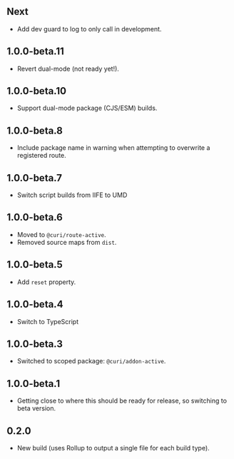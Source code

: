 ## Next

* Add dev guard to log to only call in development.

## 1.0.0-beta.11

* Revert dual-mode (not ready yet!).

## 1.0.0-beta.10

- Support dual-mode package (CJS/ESM) builds.

## 1.0.0-beta.8

- Include package name in warning when attempting to overwrite a registered route.

## 1.0.0-beta.7

- Switch script builds from IIFE to UMD

## 1.0.0-beta.6

- Moved to `@curi/route-active`.
- Removed source maps from `dist`.

## 1.0.0-beta.5

- Add `reset` property.

## 1.0.0-beta.4

- Switch to TypeScript

## 1.0.0-beta.3

- Switched to scoped package: `@curi/addon-active`.

## 1.0.0-beta.1

- Getting close to where this should be ready for release, so switching to beta version.

## 0.2.0

- New build (uses Rollup to output a single file for each build type).
